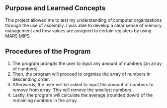 ## Purpose and Learned Concepts
This project allowed me to test my understanding of computer organizations through the use of assembly. I was able to develop a clear sense of memory management and how values are assigned to certain registers by using MARS MIPS.

## Procedures of the Program
<ol>
    <li>The program prompts the user to input any amount of numbers (an array of numbers).</li>
    <li>Then, the program will proceed to organize the array of numbers in descending order.</li>
    <li>Afterwards, the user will be asked to input the amount of numbers to remove from array. This will remove the smallest numbers.</li>
    <li>Lastly, the program will calculate the average (rounded down) of the remaining numbers in the array.</li>
</ol>